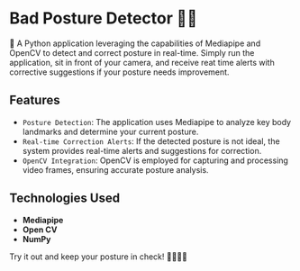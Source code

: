 # Bad Posture Detector 🧘‍♂️

🌟 A Python application leveraging the capabilities of Mediapipe and OpenCV to detect and correct posture in real-time. Simply run the application, sit in front of your camera, and receive reat time alerts with corrective suggestions if your posture needs improvement. 

## Features
- `Posture Detection`: The application uses Mediapipe to analyze key body landmarks and determine your current posture.
- `Real-time Correction Alerts`: If the detected posture is not ideal, the system provides real-time alerts and suggestions for correction.
- `OpenCV Integration`: OpenCV is employed for capturing and processing video frames, ensuring accurate posture analysis.

## Technologies Used
- **Mediapipe**
- **Open CV**
- **NumPy**
  
Try it out and keep your posture in check! 👩‍💻🚶‍♂️
